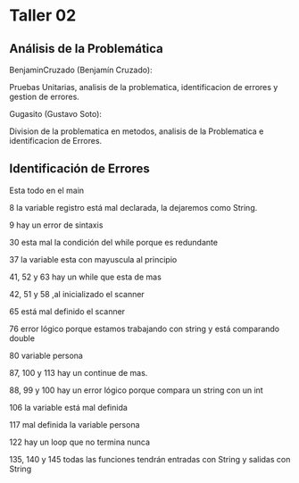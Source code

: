 # Taller 02

## Análisis de la Problemática
BenjaminCruzado (Benjamín Cruzado):

Pruebas Unitarias, analisis de la problematica, identificacion de errores y gestion de errores.

Gugasito (Gustavo Soto):

Division de la problematica en metodos, analisis de la Problematica e identificacion de Errores.

## Identificación de Errores
Esta todo en el main

8 la variable registro está mal declarada, la dejaremos como String.

9 hay un error de sintaxis

30 esta mal la condición del while porque es redundante

37 la variable esta con mayuscula al principio

41, 52 y 63 hay un while que esta de mas

42, 51 y 58 ,al inicializado el scanner

65 está mal definido el scanner

76 error lógico porque estamos trabajando con string y está comparando double

80 variable persona

87, 100 y 113 hay un continue de mas.

88, 99 y 100 hay un error lógico porque compara un string con un int

106 la variable está mal definida

117 mal definida la variable persona

122 hay un loop que no termina nunca

135, 140 y 145 todas las funciones tendrán entradas con String y salidas con String




